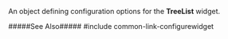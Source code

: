 
<!--shortDescription-->
An object defining configuration options for the **TreeList** widget.
<!--/shortDescription-->

<!--fullDescription-->
#####See Also#####
#include common-link-configurewidget
<!--/fullDescription-->